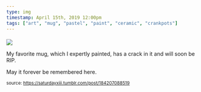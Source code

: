 ```yaml
---
type: img
timestamp: April 15th, 2019 12:00pm
tags: ["art", "mug", "pastel", "paint", "ceramic", "crankpots"]
---
```

####
<img src="https://saturdayxiii.github.io/media/184207088519.jpg"/>
                                                                                          
My favorite mug, which I expertly painted, has a crack in it and will soon be RIP.

May it forever be remembered here.
 
                                    
                
                
                
                
                                
<small>source: https://saturdayxiii.tumblr.com/post/184207088519</small>